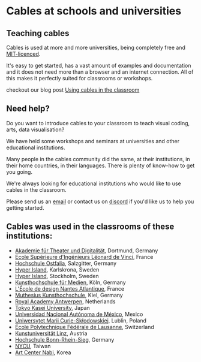 # Cables at schools and universities

## Teaching cables

Cables is used at more and more universities, being completely free and [MIT-licenced](../licence_payment/licence/licence).

It's easy to get started, has a vast amount of examples and documentation and it does not need more than a browser and an internet connection. All of this makes it perfectly suited for classrooms or workshops.

checkout our blog post [Using cables in the classroom](https://blog.cables.gl/2023/11/28/using-cables-in-the-classroom/)

## Need help?

Do you want to introduce cables to your classroom to teach visual coding, arts, data visualisation?

We have held some workshops and seminars at universities and other educational institutions.

Many people in the cables community did the same, at their institutions, in their home countries, in their languages. 
There is plenty of know-how to get you going.

We're always looking for educational institutions who would like to use cables in the classroom. 

Please send us an [email](mailto:hi@undev.de) or contact us on [discord](https://discord.gg/cablesgl) if you'd like us to help you getting started.

## Cables was used in the classrooms of these institutions:

- [Akademie für Theater und Digitalität](https://theater.digital/), Dortmund, Germany
- [Ecole Supérieure d'Ingénieurs Léonard de Vinci](https://www.esilv.fr/), France
- [Hochschule Ostfalia](https://www.ostfalia.de), Salzgitter, Germany
- [Hyper Island](https://www.hyperisland.com/locations/karlskrona), Karlskrona, Sweden
- [Hyper Island](https://www.hyperisland.com/locations/stockholm), Stockholm, Sweden
- [Kunsthochschule für Medien](https://www.khm.de/), Köln, Germany
- [L'École de design Nantes Atlantique](https://lecolededesign.com), France
- [Muthesius Kunsthochschule](https://muthesius-kunsthochschule.de/), Kiel, Germany
- [Royal Academy Antwerpen](https://www.ap-arts.be/en/academy), Netherlands
- [Tokyo Kasei University](https://www.tokyo-kasei.ac.jp), Japan
- [Universidad Nacional Autónoma de México](https://www.unam.mx/), Mexico
- [Uniwersytet Marii Curie-Skłodowskiej](https://www.umcs.pl/), Lublin, Poland
- [École Polytechnique Fédérale de Lausanne](https://www.epfl.ch), Switzerland
- [Kunstuniversität Linz](https://kunstuni-linz.at/), Austria
- [Hochschule Bonn-Rhein-Sieg](https://www.h-brs.de/en), Germany
- [NYCU](https://www.nycu.edu.tw/nycu/en/index), Taiwan
- [Art Center Nabi](https://cccv.to/artcenternabi), Korea
